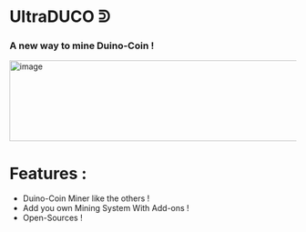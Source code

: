 # UltraDUCO ᕲ
### A new way to mine Duino-Coin !

<img width="581" height="142" alt="image" src="https://github.com/user-attachments/assets/8a1cad10-bee8-4f48-ba2b-6e2621ebecf5" />

# Features :
- Duino-Coin Miner like the others !
- Add you own Mining System With Add-ons !
- Open-Sources !
